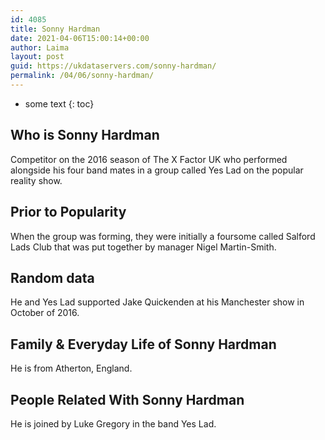 ```yaml
---
id: 4085
title: Sonny Hardman
date: 2021-04-06T15:00:14+00:00
author: Laima
layout: post
guid: https://ukdataservers.com/sonny-hardman/
permalink: /04/06/sonny-hardman/
---
```


* some text
{: toc}


## Who is Sonny Hardman
                  
                  
                  
Competitor on the 2016 season of The X Factor UK who performed alongside his four band mates in a group called Yes Lad on the popular reality show.
                  
              
            
              
            
                
                
                
## Prior to Popularity
                  
                  
                  
When the group was forming, they were initially a foursome called Salford Lads Club that was put together by manager Nigel Martin-Smith.
                  
              
            
              
            
                
                
                
## Random data
                  
                  
                  
He and Yes Lad supported Jake Quickenden at his Manchester show in October of 2016.
                  
              
            
              
            
                
                
                
## Family & Everyday Life of Sonny Hardman
                  
                  
                  
He is from Atherton, England.
                  
              
            
              
            
                
                
                
## People Related With Sonny Hardman
                  
                  
                  
He is joined by Luke Gregory in the band Yes Lad.
                  
              
            
              
            
                
              
            
              
              
            
            
              
            
          
          
          
